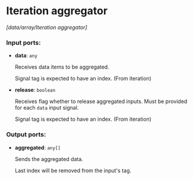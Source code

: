 # Iteration aggregator

_[data/array/Iteration aggregator]_

### Input ports:

* __data__: ` any `

    Receives data items to be aggregated.
    
    Signal tag is expected to have an index. (From iteration)


* __release__: ` boolean `

    Receives flag whether to release aggregated inputs. Must be provided for each `data` input signal.
    
    Signal tag is expected to have an index. (From iteration)

### Output ports:

* __aggregated__: ` any[] `

    Sends the aggregated data.
    
    Last index will be removed from the input's tag.

